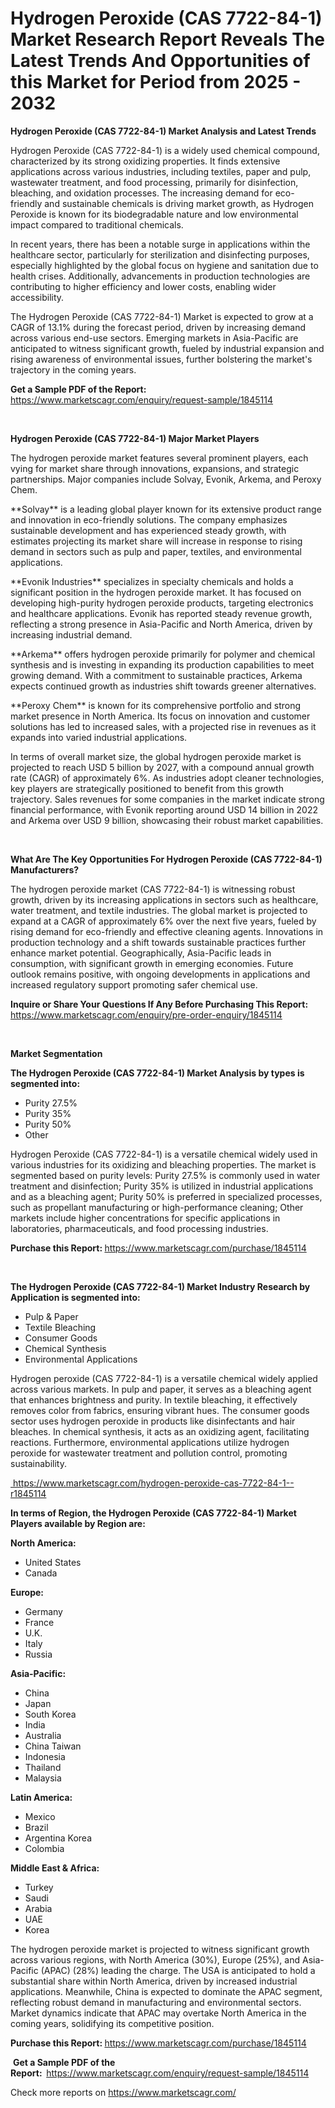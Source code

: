 <p><h1>Hydrogen Peroxide (CAS 7722-84-1) Market Research Report Reveals The Latest Trends And Opportunities of this Market for Period from 2025 - 2032</h1></p><p><strong>Hydrogen Peroxide (CAS 7722-84-1) Market Analysis and Latest Trends</strong></p>
<p><p>Hydrogen Peroxide (CAS 7722-84-1) is a widely used chemical compound, characterized by its strong oxidizing properties. It finds extensive applications across various industries, including textiles, paper and pulp, wastewater treatment, and food processing, primarily for disinfection, bleaching, and oxidation processes. The increasing demand for eco-friendly and sustainable chemicals is driving market growth, as Hydrogen Peroxide is known for its biodegradable nature and low environmental impact compared to traditional chemicals.</p><p>In recent years, there has been a notable surge in applications within the healthcare sector, particularly for sterilization and disinfecting purposes, especially highlighted by the global focus on hygiene and sanitation due to health crises. Additionally, advancements in production technologies are contributing to higher efficiency and lower costs, enabling wider accessibility.</p><p>The Hydrogen Peroxide (CAS 7722-84-1) Market is expected to grow at a CAGR of 13.1% during the forecast period, driven by increasing demand across various end-use sectors. Emerging markets in Asia-Pacific are anticipated to witness significant growth, fueled by industrial expansion and rising awareness of environmental issues, further bolstering the market's trajectory in the coming years.</p></p>
<p><strong>Get a Sample PDF of the Report:&nbsp;</strong> <a href="https://www.marketscagr.com/enquiry/request-sample/1845114?utm_campaign=1097&utm_medium=2&utm_source=Github&utm_content=ia&utm_term=03022025&utm_id=hydrogen-peroxide-cas-7722-84-1">https://www.marketscagr.com/enquiry/request-sample/1845114</a></p>
<p>&nbsp;</p>
<p><strong>Hydrogen Peroxide (CAS 7722-84-1) Major Market Players</strong></p>
<p><p>The hydrogen peroxide market features several prominent players, each vying for market share through innovations, expansions, and strategic partnerships. Major companies include Solvay, Evonik, Arkema, and Peroxy Chem. </p><p>**Solvay** is a leading global player known for its extensive product range and innovation in eco-friendly solutions. The company emphasizes sustainable development and has experienced steady growth, with estimates projecting its market share will increase in response to rising demand in sectors such as pulp and paper, textiles, and environmental applications.</p><p>**Evonik Industries** specializes in specialty chemicals and holds a significant position in the hydrogen peroxide market. It has focused on developing high-purity hydrogen peroxide products, targeting electronics and healthcare applications. Evonik has reported steady revenue growth, reflecting a strong presence in Asia-Pacific and North America, driven by increasing industrial demand.</p><p>**Arkema** offers hydrogen peroxide primarily for polymer and chemical synthesis and is investing in expanding its production capabilities to meet growing demand. With a commitment to sustainable practices, Arkema expects continued growth as industries shift towards greener alternatives.</p><p>**Peroxy Chem** is known for its comprehensive portfolio and strong market presence in North America. Its focus on innovation and customer solutions has led to increased sales, with a projected rise in revenues as it expands into varied industrial applications.</p><p>In terms of overall market size, the global hydrogen peroxide market is projected to reach USD 5 billion by 2027, with a compound annual growth rate (CAGR) of approximately 6%. As industries adopt cleaner technologies, key players are strategically positioned to benefit from this growth trajectory. Sales revenues for some companies in the market indicate strong financial performance, with Evonik reporting around USD 14 billion in 2022 and Arkema over USD 9 billion, showcasing their robust market capabilities.</p></p>
<p>&nbsp;</p>
<p><strong>What Are The Key Opportunities For Hydrogen Peroxide (CAS 7722-84-1) Manufacturers?</strong></p>
<p><p>The hydrogen peroxide market (CAS 7722-84-1) is witnessing robust growth, driven by its increasing applications in sectors such as healthcare, water treatment, and textile industries. The global market is projected to expand at a CAGR of approximately 6% over the next five years, fueled by rising demand for eco-friendly and effective cleaning agents. Innovations in production technology and a shift towards sustainable practices further enhance market potential. Geographically, Asia-Pacific leads in consumption, with significant growth in emerging economies. Future outlook remains positive, with ongoing developments in applications and increased regulatory support promoting safer chemical use.</p></p>
<p><strong>Inquire or Share Your Questions If Any Before Purchasing This Report:</strong> <a href="https://www.marketscagr.com/enquiry/pre-order-enquiry/1845114?utm_campaign=1097&utm_medium=2&utm_source=Github&utm_content=ia&utm_term=03022025&utm_id=hydrogen-peroxide-cas-7722-84-1">https://www.marketscagr.com/enquiry/pre-order-enquiry/1845114</a></p>
<p>&nbsp;</p>
<p><strong>Market Segmentation</strong></p>
<p><strong>The Hydrogen Peroxide (CAS 7722-84-1) Market Analysis by types is segmented into:</strong></p>
<p><ul><li>Purity 27.5%</li><li>Purity 35%</li><li>Purity 50%</li><li>Other</li></ul></p>
<p><p>Hydrogen Peroxide (CAS 7722-84-1) is a versatile chemical widely used in various industries for its oxidizing and bleaching properties. The market is segmented based on purity levels: Purity 27.5% is commonly used in water treatment and disinfection; Purity 35% is utilized in industrial applications and as a bleaching agent; Purity 50% is preferred in specialized processes, such as propellant manufacturing or high-performance cleaning; Other markets include higher concentrations for specific applications in laboratories, pharmaceuticals, and food processing industries.</p></p>
<p><strong>Purchase this Report:&nbsp;</strong><a href="https://www.marketscagr.com/purchase/1845114?utm_campaign=1097&utm_medium=2&utm_source=Github&utm_content=ia&utm_term=03022025&utm_id=hydrogen-peroxide-cas-7722-84-1">https://www.marketscagr.com/purchase/1845114</a></p>
<p>&nbsp;</p>
<p><strong>The Hydrogen Peroxide (CAS 7722-84-1) Market Industry Research by Application is segmented into:</strong></p>
<p><ul><li>Pulp & Paper</li><li>Textile Bleaching</li><li>Consumer Goods</li><li>Chemical Synthesis</li><li>Environmental Applications</li></ul></p>
<p><p>Hydrogen peroxide (CAS 7722-84-1) is a versatile chemical widely applied across various markets. In pulp and paper, it serves as a bleaching agent that enhances brightness and purity. In textile bleaching, it effectively removes color from fabrics, ensuring vibrant hues. The consumer goods sector uses hydrogen peroxide in products like disinfectants and hair bleaches. In chemical synthesis, it acts as an oxidizing agent, facilitating reactions. Furthermore, environmental applications utilize hydrogen peroxide for wastewater treatment and pollution control, promoting sustainability.</p></p>
<p><a href="https://www.marketscagr.com/hydrogen-peroxide-cas-7722-84-1--r1845114?utm_campaign=1097&utm_medium=2&utm_source=Github&utm_content=ia&utm_term=03022025&utm_id=hydrogen-peroxide-cas-7722-84-1">&nbsp;https://www.marketscagr.com/hydrogen-peroxide-cas-7722-84-1--r1845114</a></p>
<p><strong>In terms of Region, the Hydrogen Peroxide (CAS 7722-84-1) Market Players available by Region are:</strong></p>
<p>
    <p> <strong> North America: </strong>
        <ul>
            <li>United States</li>
            <li>Canada</li>
        </ul>
        </p> 
    <p> <strong> Europe: </strong>
        <ul>
            <li>Germany</li>
            <li>France</li>
            <li>U.K.</li>
            <li>Italy</li>
            <li>Russia</li>
        </ul>
        </p> 
    <p> <strong> Asia-Pacific: </strong>
        <ul>
            <li>China</li>
            <li>Japan</li>
            <li>South Korea</li>
            <li>India</li>
            <li>Australia</li>
            <li>China Taiwan</li>
            <li>Indonesia</li>
            <li>Thailand</li>
            <li>Malaysia</li>
        </ul>
        </p> 
    <p> <strong> Latin America: </strong>
        <ul>
            <li>Mexico</li>
            <li>Brazil</li>
            <li>Argentina Korea</li>
            <li>Colombia</li>
        </ul>
        </p> 
    <p> <strong> Middle East & Africa: </strong>
        <ul>
            <li>Turkey</li>
            <li>Saudi</li>
            <li>Arabia</li>
            <li>UAE</li>
            <li>Korea</li>
        </ul>
    </p>
    </p>
<p><p>The hydrogen peroxide market is projected to witness significant growth across various regions, with North America (30%), Europe (25%), and Asia-Pacific (APAC) (28%) leading the charge. The USA is anticipated to hold a substantial share within North America, driven by increased industrial applications. Meanwhile, China is expected to dominate the APAC segment, reflecting robust demand in manufacturing and environmental sectors. Market dynamics indicate that APAC may overtake North America in the coming years, solidifying its competitive position.</p></p>
<p><strong>Purchase this Report: </strong><a href="https://www.marketscagr.com/purchase/1845114?utm_campaign=1097&utm_medium=2&utm_source=Github&utm_content=ia&utm_term=03022025&utm_id=hydrogen-peroxide-cas-7722-84-1">https://www.marketscagr.com/purchase/1845114</a></p>
<p>&nbsp;<strong>Get a Sample PDF of the Report:&nbsp;&nbsp;</strong><a href="https://www.marketscagr.com/enquiry/request-sample/1845114?utm_campaign=1097&utm_medium=2&utm_source=Github&utm_content=ia&utm_term=03022025&utm_id=hydrogen-peroxide-cas-7722-84-1">https://www.marketscagr.com/enquiry/request-sample/1845114</a></p>
<p><strong></strong></p>
<p>Check more reports on <a href="https://www.marketscagr.com/?utm_campaign=1097&utm_medium=2&utm_source=Github&utm_content=ia&utm_term=03022025&utm_id=hydrogen-peroxide-cas-7722-84-1">https://www.marketscagr.com/</a></p>